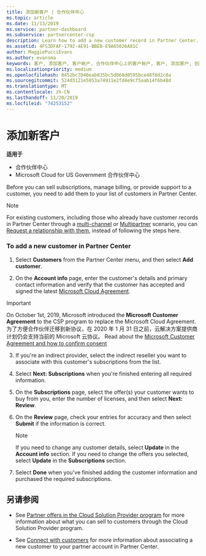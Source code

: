 ```yaml
---
title: 添加新客户 | 合作伙伴中心
ms.topic: article
ms.date: 11/13/2019
ms.service: partner-dashboard
ms.subservice: partnercenter-csp
description: Learn how to add a new customer record in Partner Center. Then, you can sell the customer subscriptions, manage billing, or provide customer support.
ms.assetid: 4F53DFAF-1792-4E91-BBEB-E9A65026A81C
author: MaggiePucciEvans
ms.author: evansma
keywords: 客户, 添加客户, 客户帐户, 合作伙伴中心上的客户帐户, 客户, 添加客户, 创建客户帐户
ms.localizationpriority: medium
ms.openlocfilehash: 8452bc7040eab835bc5d068d0595bce48f8d2c0a
ms.sourcegitcommit: 524d3121e5053a74911e2fd4e9cf5aab14f6b48d
ms.translationtype: MT
ms.contentlocale: zh-CN
ms.lasthandoff: 11/20/2019
ms.locfileid: "74253152"
---
```

# <a name="add-a-new-customer"></a>添加新客户

**适用于**

-  合作伙伴中心
-  Microsoft Cloud for US Government 合作伙伴中心

Before you can sell subscriptions, manage billing, or provide support to a customer, you need to add them to your list of customers in Partner  Center.

>[!NOTE]
>For existing customers, including those who already have customer records in Partner Center through a [multi-channel](multichannel.md) or [Multipartner](multipartner.md) scenario, you can [Request a relationship with them](request-a-relationship-with-a-customer.md), instead of following the steps here.

### <a name="to-add-a-new-customer-in-partner-center"></a>To add a new customer in Partner Center

1. Select **Customers** from the Partner Center menu, and then select **Add customer**.

2. On the **Account info** page, enter the customer's details and primary contact information and verify that the customer has accepted and signed the latest [Microsoft Cloud Agreement](agreements.md).

>[!IMPORTANT] 
> On October 1st, 2019, Microsoft introduced the **Microsoft Customer Agreement** to the CSP program to replace the Microsoft Cloud Agreement. 为了方便合作伙伴迁移到新协议，在 2020 年 1 月 31 日之前，云解决方案提供商计划仍会支持当前的 Microsoft 云协议。 Read about the [Microsoft Customer Agreement and how to confirm consent](confirm-customer-consent.md)
  
3. If you're an indirect provider, select the indirect reseller you want to associate with this customer's subscriptions from the list.

4. Select **Next: Subscriptions** when you're finished entering all required information.

5. On the **Subscriptions** page, select the offer(s) your customer wants to buy from you, enter the number of licenses, and then select **Next: Review**.

6. On the **Review** page, check your entries for accuracy and then select **Submit** if the information is correct.

    >[!NOTE]
    >If you need to change any customer details, select **Update** in the **Account info** section. If you need to change the offers you selected, select **Update** in the **Subscriptions** section.

7. Select **Done** when you've finished adding the customer information and purchased the required subscriptions.

## <a name="see-also"></a>另请参阅

- See [Partner offers in the Cloud Solution Provider program](csp-offers.md) for more information about what you can sell to customers through the Cloud Solution Provider program.

- See [Connect with customers](customer-accounts.md) for more information about associating a new customer to your partner account in Partner Center.